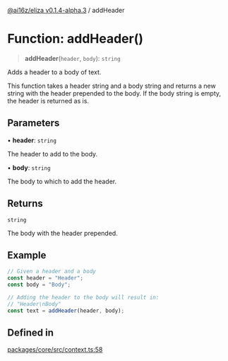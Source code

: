 [@ai16z/eliza v0.1.4-alpha.3](../index.md) / addHeader

# Function: addHeader()

> **addHeader**(`header`, `body`): `string`

Adds a header to a body of text.

This function takes a header string and a body string and returns a new string with the header prepended to the body.
If the body string is empty, the header is returned as is.

## Parameters

• **header**: `string`

The header to add to the body.

• **body**: `string`

The body to which to add the header.

## Returns

`string`

The body with the header prepended.

## Example

```ts
// Given a header and a body
const header = "Header";
const body = "Body";

// Adding the header to the body will result in:
// "Header\nBody"
const text = addHeader(header, body);
```

## Defined in

[packages/core/src/context.ts:58](https://github.com/girleconomyai/lovelace/blob/main/packages/core/src/context.ts#L58)
